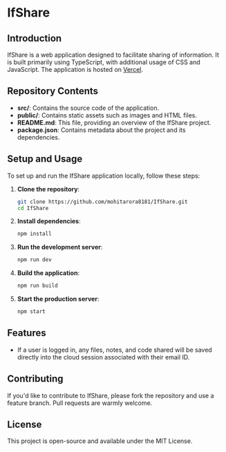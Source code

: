 # IfShare

## Introduction
IfShare is a web application designed to facilitate sharing of information. It is built primarily using TypeScript, with additional usage of CSS and JavaScript. The application is hosted on [Vercel](https://ifshare.vercel.app).

## Repository Contents
- **src/**: Contains the source code of the application.
- **public/**: Contains static assets such as images and HTML files.
- **README.md**: This file, providing an overview of the IfShare project.
- **package.json**: Contains metadata about the project and its dependencies.

## Setup and Usage
To set up and run the IfShare application locally, follow these steps:

1. **Clone the repository**:
   ```sh
   git clone https://github.com/mohitarora8181/IfShare.git
   cd IfShare
   ```

2. **Install dependencies**:
   ```sh
   npm install
   ```

3. **Run the development server**:
   ```sh
   npm run dev
   ```

4. **Build the application**:
   ```sh
   npm run build
   ```

5. **Start the production server**:
   ```sh
   npm start
   ```

## Features
- If a user is logged in, any files, notes, and code shared will be saved directly into the cloud session associated with their email ID.

## Contributing
If you'd like to contribute to IfShare, please fork the repository and use a feature branch. Pull requests are warmly welcome.

## License
This project is open-source and available under the MIT License.

